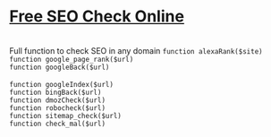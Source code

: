 
<h1><a href="https://abbseo.com">Free SEO Check Online</a></h1><br>
Full function to check SEO in any domain
<code>function alexaRank($site)</code><br>
<code>function google_page_rank($url)</code><br>
<code>function googleBack($url)</code><br><br>
<code>function googleIndex($url)</code><br>
<code>function bingBack($url)</code><br>
<code>function dmozCheck($url)</code><br>
<code>function robocheck($url)</code><br>
<code>function sitemap_check($url)</code><br>
<code>function check_mal($url)</code>
